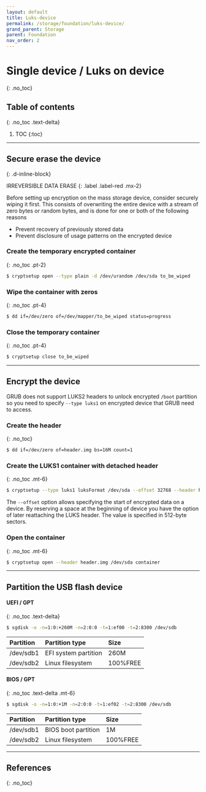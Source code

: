 ```yaml
---
layout: default
title: Luks-device
permalink: /storage/foundation/luks-device/
grand_parent: Storage
parent: Foundation
nav_order: 2
---
```


# Single device / Luks on device
{: .no_toc}

## Table of contents
{: .no_toc .text-delta}

1. TOC
{:toc}

---

## Secure erase the device
{: .d-inline-block}

IRREVERSIBLE DATA ERASE
{: .label .label-red .mx-2}

Before setting up encryption on the mass storage device, consider securely wiping it first. This consists of overwriting the entire device with a stream of zero bytes or random bytes, and is done for one or both of the following reasons

- Prevent recovery of previously stored data
- Prevent disclosure of usage patterns on the encrypted device

### Create the temporary encrypted container
{: .no_toc .pt-2}

```bash
$ cryptsetup open --type plain -d /dev/urandom /dev/sda to_be_wiped
```

### Wipe the container with zeros
{: .no_toc .pt-4}


```bash
$ dd if=/dev/zero of=/dev/mapper/to_be_wiped status=progress
```

### Close the temporary container
{: .no_toc .pt-4}

```bash
$ cryptsetup close to_be_wiped
```

---

## Encrypt the device

GRUB does not support LUKS2 headers to unlock encrypted `/boot` partition so you need to specify `--type luks1` on encrypted device that GRUB need to access.

### Create the header
{: .no_toc}

```bash
$ dd if=/dev/zero of=header.img bs=16M count=1
```

### Create the LUKS1 container with detached header
{: .no_toc .mt-6}

```bash
$ cryptsetup --type luks1 luksFormat /dev/sda --offset 32768 --header header.img
```

The `--offset` option allows specifying the start of encrypted data on a device. By reserving a space at the beginning of device you have the option of later reattaching the LUKS header. The value is specified in 512-byte sectors.

### Open the container
{: .no_toc .mt-6}

```bash
$ cryptsetup open --header header.img /dev/sda container
```

---

## Partition the USB flash device

#### UEFI / GPT
{: .no_toc .text-delta}

```bash
$ sgdisk -o -n=1:0:+260M -n=2:0:0 -t=1:ef00 -t=2:8300 /dev/sdb
```

| Partition | Partition type       | Size     |
| :-------- | :------------------- | :------- |
| /dev/sdb1 | EFI system partition | 260M     |
| /dev/sdb2 | Linux filesystem     | 100%FREE |

#### BIOS / GPT
{: .no_toc .text-delta .mt-6}

```bash
$ sgdisk -o -n=1:0:+1M -n=2:0:0 -t=1:ef02 -t=2:8300 /dev/sdb
```

| Partition | Partition type       | Size     |
| :-------- | :------------------- | :------- |
| /dev/sdb1 | BIOS boot partition  | 1M       |
| /dev/sdb2 | Linux filesystem     | 100%FREE |

---

## References
{: .no_toc}
